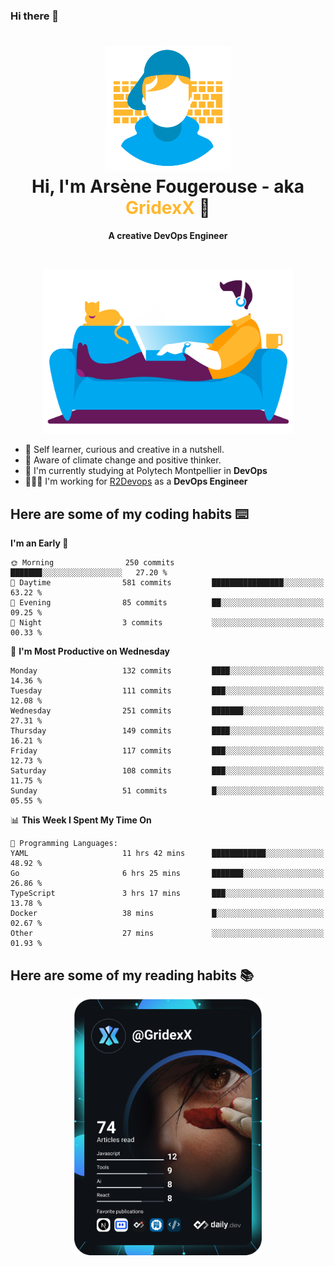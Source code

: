 ### Hi there 👋

<!--
**GridexX/gridexx** is a ✨ _special_ ✨ repository because its `README.md` (this file) appears on your GitHub profile.

Here are some ideas to get you started:

- 🔭 I’m currently working on ...
- 🌱 I’m currently learning ...
- 👯 I’m looking to collaborate on ...
- 🤔 I’m looking for help with ...
- 💬 Ask me about ...
- 📫 How to reach me: ...
- 😄 Pronouns: ...
- ⚡ Fun fact: ...
-->


<!-- Header -->
<h1 align="center">
  <img src="./images/user_profile.png" width="200">
  <br>
  Hi, I'm Arsène Fougerouse - aka <span style="color:#ffb72e">GridexX</span> 👋
</h1>


<p align="center">
  <b>A creative DevOps Engineer </b>
</p>
<br/>
<p align="center">
  <img src="./images/man_couch.png" width="400">
</p>

- 🎨 Self learner, curious and creative in a nutshell. 
- 🌱 Aware of climate change and positive thinker.
- 📕 I'm currently studying at Polytech Montpellier in **DevOps**
- 👨🏻‍💻 I'm working for [R2Devops](https://r2devops.io) as a **DevOps Engineer**


## Here are some of my coding habits ⌨️

<!-- Add a section about tech and Ops stack
  Like this one : https://github.com/Xanthus58#-tech-stack
-->
<!--START_SECTION:waka-->
**I'm an Early 🐤** 

```text
🌞 Morning                250 commits         ███████░░░░░░░░░░░░░░░░░░   27.20 % 
🌆 Daytime                581 commits         ████████████████░░░░░░░░░   63.22 % 
🌃 Evening                85 commits          ██░░░░░░░░░░░░░░░░░░░░░░░   09.25 % 
🌙 Night                  3 commits           ░░░░░░░░░░░░░░░░░░░░░░░░░   00.33 % 
```
📅 **I'm Most Productive on Wednesday** 

```text
Monday                   132 commits         ████░░░░░░░░░░░░░░░░░░░░░   14.36 % 
Tuesday                  111 commits         ███░░░░░░░░░░░░░░░░░░░░░░   12.08 % 
Wednesday                251 commits         ███████░░░░░░░░░░░░░░░░░░   27.31 % 
Thursday                 149 commits         ████░░░░░░░░░░░░░░░░░░░░░   16.21 % 
Friday                   117 commits         ███░░░░░░░░░░░░░░░░░░░░░░   12.73 % 
Saturday                 108 commits         ███░░░░░░░░░░░░░░░░░░░░░░   11.75 % 
Sunday                   51 commits          █░░░░░░░░░░░░░░░░░░░░░░░░   05.55 % 
```


📊 **This Week I Spent My Time On** 

```text
💬 Programming Languages: 
YAML                     11 hrs 42 mins      ████████████░░░░░░░░░░░░░   48.92 % 
Go                       6 hrs 25 mins       ███████░░░░░░░░░░░░░░░░░░   26.86 % 
TypeScript               3 hrs 17 mins       ███░░░░░░░░░░░░░░░░░░░░░░   13.78 % 
Docker                   38 mins             █░░░░░░░░░░░░░░░░░░░░░░░░   02.67 % 
Other                    27 mins             ░░░░░░░░░░░░░░░░░░░░░░░░░   01.93 % 
```


<!--END_SECTION:waka-->

## Here are some of my reading habits 📚
<div  align="center">
  <img src="./images/devcard.svg" width="300">
</div>
